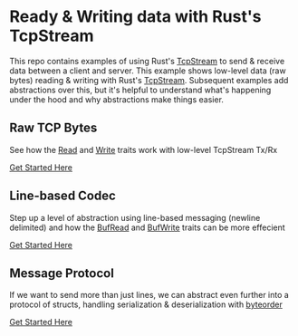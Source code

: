 # Ready & Writing data with Rust's TcpStream

This repo contains examples of using Rust's [TcpStream](https://doc.rust-lang.org/stable/std/net/struct.TcpStream.html) to send & receive data between a client and server.
This example shows low-level data (raw bytes) reading & writing with Rust's [TcpStream](https://doc.rust-lang.org/stable/std/net/struct.TcpStream.html).  Subsequent examples add abstractions over this, but it's helpful to understand what's happening under the hood and why abstractions make things easier.

## Raw TCP Bytes
See how the [Read](https://doc.rust-lang.org/stable/std/io/trait.Read.html) and [Write](https://doc.rust-lang.org/stable/std/io/trait.Write.html) traits work with low-level TcpStream Tx/Rx

[Get Started Here](./raw)

## Line-based Codec
Step up a level of abstraction using line-based messaging (newline delimited) and how the [BufRead](https://doc.rust-lang.org/stable/std/io/trait.BufRead.html) and [BufWrite](https://doc.rust-lang.org/stable/std/io/trait.BufWrite.html) traits can be more effecient

[Get Started Here](./lines)

## Message Protocol
If we want to send more than just lines, we can abstract even further into a protocol of structs, handling serialization & deserialization with [byteorder](https://docs.rs/byteorder/1.3.4/byteorder/)

[Get Started Here](./protocol)
